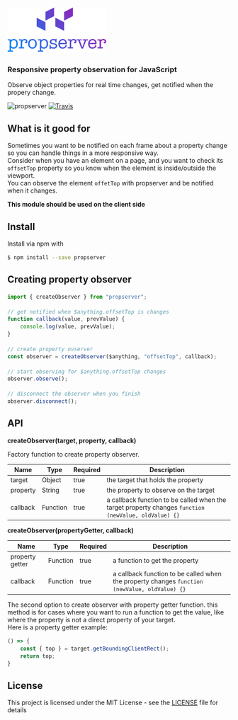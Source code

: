 # <img src='https://raw.githubusercontent.com/uditalias/propserver/master/assets/propserver.png' height='100' alt='Propserver Logo' />

### Responsive property observation for JavaScript


Observe object properties for real time changes, get notified when the propery change.

![propserver](https://img.shields.io/npm/v/propserver.svg?style=flat-square)
[![Travis](https://img.shields.io/travis/uditalias/propserver.svg?style=flat-square)](https://travis-ci.org/uditalias/propserver)


## What is it good for

Sometimes you want to be notified on each frame about a property change so you can handle things in a more responsive way.  
Consider when you have an element on a page, and you want
to check its `offsetTop` property so you know when the element is inside/outside the viewport.  
You can observe the element `offetTop` with propserver and be notified when it changes.

**This module should be used on the client side**

## Install
Install via npm with
```sh
$ npm install --save propserver
```

## Creating property observer
```javascript
import { createObserver } from "propserver";

// get notified when $anything.offsetTop is changes
function callback(value, prevValue) {
    console.log(value, prevValue);
}

// create property ovserver
const observer = createObserver($anything, "offsetTop", callback);

// start observing for $anything.offsetTop changes
observer.observe();

// disconnect the observer when you finish
observer.disconnect();
```

## API

**createObserver(target, property, callback)**

Factory function to create property observer.

| Name | Type | Required | Description |
| - | - | - | - |
| target | Object | true | the target that holds the property |
| property | String | true | the property to observe on the target |
| callback | Function | true | a callback function to be called when the target property changes    `function (newValue, oldValue) {}` |

**createObserver(propertyGetter, callback)**

| Name | Type | Required | Description |
| - | - | - | - |
| property getter | Function | true | a function to get the property |
| callback | Function | true | a callback function to be called when the property changes  `function (newValue, oldValue) {}` |

The second option to create observer with property getter function. this method is for cases where
you want to run a function to get the value, like where the property is not a direct property of your target.  
Here is a property getter example:

```javascript
() => {
    const { top } = target.getBoundingClientRect();
    return top;
}
```

## License

This project is licensed under the MIT License - see the [LICENSE](LICENSE) file for details
